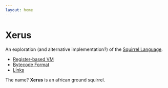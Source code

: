 ```yaml
---
layout: home
---
```


# Xerus

An exploration (and alternative implementation?) of the [Squirrel Language](http://squirrel-lang.org).

- [Register-based VM](squirrel/stack-or-register-based-vm)
- [Bytecode Format](squirrel/bytecode)
- [Links](squirrel/links)

The name? **Xerus** is an african ground squirrel.
